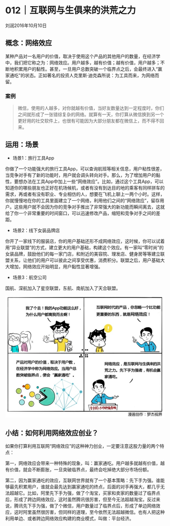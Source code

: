 # 012｜互联网与生俱来的洪荒之力
刘润2016年10月10日

## 概念：网络效应

某种产品对一名用户的价值，取决于使用这个产品的其他用户的数量，在经济学中，我们把它称之为：网络效应。用户越多，越有价值；越有价值，用户越多；不断地积累用户的黏性。甚至，一旦用户总数突破一个临界点之后，会最终进入“赢家通吃”的状态。正如著名的投资人克里斯·迪克森所说：为工具而来，为网络而留。

### 案例

>微信，使用的人越多，对你就越有价值，当好友数量达到一定程度时，你们之间就形成了一张错综复杂的网络。就算有一天，你打算从微信换到另一个更好用的社交软件上，也很有可能因为大部分朋友都在微信上，而不得不回来。

## 运用：场景

- 场景1：旅行工具App

你做了一个功能强大的旅行工具App，可以查询航班等相关信息，用户粘性很差，当竞争对手有了新的功能时，用户就会调头转向对手。那么，为了增加用户的黏性，要想办法在工具App中加上一些“网络效应”。比如，通过这个工具App，可以知道你的哪些朋友也正好在机场候机，或者有没有到达目的地的乘客有同样拼车的需求，再或者有没有职业、专业相仿的人，想要在飞机上聊上一两个小时。这样，你就慢慢地在你的工具里面建立了一个网络，利用他们之间的“网络效应”，留存用户。这些用户就不会因为你的竞争对手推出了非常强大的新功能而瞬间离去，这就给了你一个非常重要的时间窗口，可以迅速修改产品，缩短和竞争对手之间的差距。

- 场景2：线下女装品牌店

你开了一家线下的服装店，你的用户基础还形不成网络效应，这时候，你可以试着用“异业联盟”的方式，建立更大的用户基础，构建这个效应。有一家叫“零时尚”的女装品牌，鼓励他们的每一家门店，和附近的美容院、理发店、健身房等等建立联盟关系，让他们的用户可以彼此之间享受优惠，消费积分。联盟之后，用户基础大大增加，网络效应开始明显，用户黏性显著增强。

- 场景3：航空公司

国航、深航加入了星空联盟，东航、南航加入了天合联盟。

![](./_image/2017-08-04-10-16-17.jpg)

## 小结：如何利用网络效应创业？

如果你打算利用互联网“网络效应”的这种神力创业，一定要注意这股力量的两个特点：

第一，网络效应会带来一种特殊的现象，叫：赢家通吃。用户越多就越有价值，越有价值，就会不断膨胀，一旦突破临界点，最终会吃掉绝大部分市场份额。

第二，因为赢家通吃的效应，互联网世界就有了一个基本策略：先下手为强。谁能够最先积累用户，谁就会最先达到赢家通吃的终点，后面的对手再强大，都几乎无法超越它。比如，阿里先下手为强，做了个淘宝，买家和卖家的数量过了临界点后，形成了跨边网络效应，这时虽然腾讯很厉害，但至今无法超越淘宝。反过来说，腾讯先下手为强，做了个微信，用户数量过了临界点后，形成了单边网络效应，这时阿里虽然很厉害，但同样的道理，至今依然无法超越微信。也有人把这种利用单边、或者跨边网络效应构建的商业模式，叫做：平台经济。
